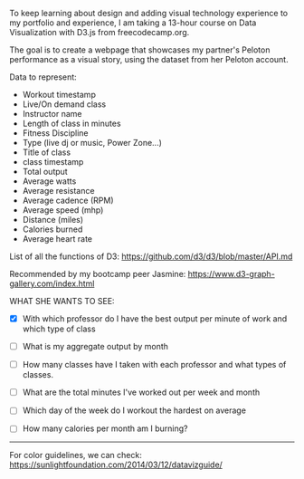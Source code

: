 To keep learning about design and adding visual technology experience to my portfolio and experience, I am taking a 13-hour course on Data Visualization with D3.js from freecodecamp.org.

The goal is to create a webpage that showcases my partner's Peloton performance as a visual story, using the dataset from her Peloton account.

Data to represent:

* Workout timestamp
* Live/On demand class
* Instructor name
* Length of class in minutes
* Fitness Discipline
* Type (live dj or music, Power Zone...)
* Title of class
* class timestamp
* Total output
* Average watts
* Average resistance
* Average cadence (RPM)
* Average speed (mhp)
* Distance (miles)
* Calories burned
* Average heart rate

List of all the functions of D3:
https://github.com/d3/d3/blob/master/API.md

Recommended by my bootcamp peer Jasmine: https://www.d3-graph-gallery.com/index.html

WHAT SHE WANTS TO SEE:

* [X] With which professor do I have the best output per minute of work and which type of class

* [ ] What is my aggregate output by month

* [ ] How many classes have I taken with each professor and what types of classes.

* [ ] What are the total minutes I've worked out per week and month

* [ ] Which day of the week do I workout the hardest on average

* [ ] How many calories per month am I burning?


--------------
For color guidelines, we can check: https://sunlightfoundation.com/2014/03/12/datavizguide/
